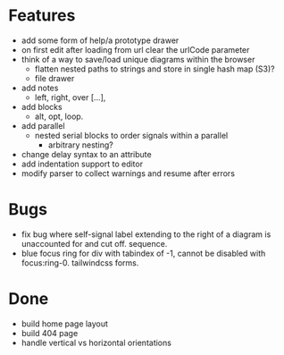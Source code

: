 # Features

-  add some form of help/a prototype drawer
-  on first edit after loading from url clear the urlCode parameter
-  think of a way to save/load unique diagrams within the browser
   -  flatten nested paths to strings and store in single hash map (S3)?
   -  file drawer
-  add notes
   -  left, right, over [...],
-  add blocks
   -  alt, opt, loop.
-  add parallel
   -  nested serial blocks to order signals within a parallel
      -  arbitrary nesting?
-  change delay syntax to an attribute
-  add indentation support to editor
-  modify parser to collect warnings and resume after errors

# Bugs

-  fix bug where self-signal label extending to the right of a diagram is unaccounted for and cut off. sequence.
-  blue focus ring for div with tabindex of -1, cannot be disabled with focus:ring-0. tailwindcss forms.

# Done

-  build home page layout
-  build 404 page
-  handle vertical vs horizontal orientations
